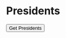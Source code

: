 # Presidents

<div>
  <button id="idGetPresidentsBtn" type="button"> Get Presidents </button>
</div>

<div>
  <ul id='idPresidentsList'>
  </ul>
</div>
